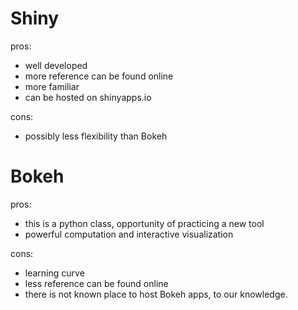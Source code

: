 # Shiny

pros: 

* well developed
* more reference can be found online
* more familiar
* can be hosted on shinyapps.io
      
cons: 

* possibly less flexibility than Bokeh 

# Bokeh

pros: 

* this is a python class, opportunity of practicing a new tool
* powerful computation and interactive visualization
      
cons: 

* learning curve
* less reference can be found online
* there is not known place to host Bokeh apps, to our knowledge. 
